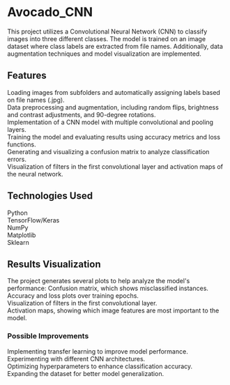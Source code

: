 # Avocado_CNN

This project utilizes a Convolutional Neural Network (CNN) to classify images into three different classes. The model is trained on an image dataset where class labels are extracted from file names. Additionally, data augmentation techniques and model visualization are implemented.


## Features

Loading images from subfolders and automatically assigning labels based on file names (.jpg).  
Data preprocessing and augmentation, including random flips, brightness and contrast adjustments, and 90-degree rotations.  
Implementation of a CNN model with multiple convolutional and pooling layers.  
Training the model and evaluating results using accuracy metrics and loss functions.  
Generating and visualizing a confusion matrix to analyze classification errors.  
Visualization of filters in the first convolutional layer and activation maps of the neural network.  

## Technologies Used
  Python  
  TensorFlow/Keras  
  NumPy  
  Matplotlib  
  Sklearn  

## Results Visualization

The project generates several plots to help analyze the model's performance:
   Confusion matrix, which shows misclassified instances.  
   Accuracy and loss plots over training epochs.  
   Visualization of filters in the first convolutional layer.  
   Activation maps, showing which image features are most important to the model.  

### Possible Improvements
Implementing transfer learning to improve model performance.  
Experimenting with different CNN architectures.  
Optimizing hyperparameters to enhance classification accuracy.  
Expanding the dataset for better model generalization.  
